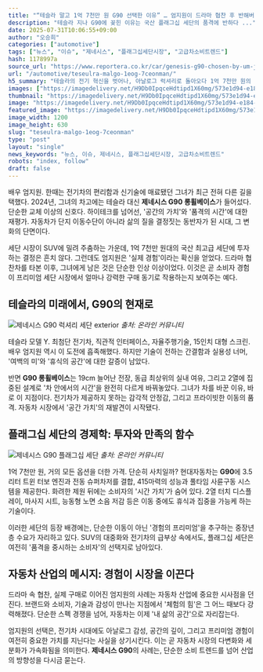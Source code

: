 ```yaml
---
title: "“테슬라 말고 1억 7천만 원 G90 선택한 이유” … 엄지원이 드라마 협찬 후 반해버린 車의 정체"
description: "테슬라 지나 G90에 꽂힌 이유는 국산 플래그십 세단의 품격에 반하다 ..."
date: 2025-07-31T10:06:55+09:00
author: "오승희"
categories: ["automotive"]
tags: ["뉴스", "이슈", "제네시스", "플래그십세단시장", "고급차소비트렌드"]
hash: 1178997a
source_url: "https://www.reportera.co.kr/car/genesis-g90-chosen-by-um-jiwon/"
url: "/automotive/teseulra-malgo-1eog-7ceonman/"
h5_summary: "테슬라의 전기 혁신을 벗어나, 아날로그 럭셔리로 돌아오다 1억 7천만 원의 G90, 배우 엄지원의 선택이 던지는 자동차 소비의 의미"
images: ["https://imagedelivery.net/H9Db0IpqceHdtipd1X60mg/573e1d94-e184-481a-6791-5f937060c400/public", "https://imagedelivery.net/H9Db0IpqceHdtipd1X60mg/b1f0d007-ef77-4200-e094-344dc85a3700/public", "https://imagedelivery.net/H9Db0IpqceHdtipd1X60mg/f64233b6-2373-481e-7b71-6b4a4713bc00/public"]
thumbnail: "https://imagedelivery.net/H9Db0IpqceHdtipd1X60mg/573e1d94-e184-481a-6791-5f937060c400/public"
image: "https://imagedelivery.net/H9Db0IpqceHdtipd1X60mg/573e1d94-e184-481a-6791-5f937060c400/public"
featured_image: "https://imagedelivery.net/H9Db0IpqceHdtipd1X60mg/573e1d94-e184-481a-6791-5f937060c400/public"
image_width: 1200
image_height: 630
slug: "teseulra-malgo-1eog-7ceonman"
type: "post"
layout: "single"
news_keywords: "뉴스, 이슈, 제네시스, 플래그십세단시장, 고급차소비트렌드"
robots: "index, follow"
draft: false
---
```


배우 엄지원. 한때는 전기차의 편리함과 신기술에 매료됐던 그녀가 최근 전혀 다른 길을 택했다. 2024년, 그녀의 차고에는 테슬라 대신 **제네시스 G90 롱휠베이스**가 들어섰다. 단순한 교체 이상의 신호다. 하이테크를 넘어선, '공간의 가치'와 '품격의 시간'에 대한 재평가. 자동차가 단지 이동수단이 아니라 삶의 질을 결정짓는 동반자가 된 시대, 그 변화의 단면이다.

세단 시장이 SUV에 밀려 주춤하는 가운데, 1억 7천만 원대의 국산 최고급 세단에 투자하는 결정은 흔치 않다. 그런데도 엄지원은 '실제 경험'이라는 확신을 얻었다. 드라마 협찬차를 타본 이후, 그녀에게 남은 것은 단순한 인상 이상이었다. 이것은 곧 소비자 경험이 프리미엄 세단 시장에서 얼마나 강력한 구매 동기로 작용하는지 보여주는 예다.

## 테슬라의 미래에서, G90의 현재로

![제네시스 G90 럭셔리 세단 exterior](https://imagedelivery.net/H9Db0IpqceHdtipd1X60mg/f64233b6-2373-481e-7b71-6b4a4713bc00/public)
*출처: 온라인 커뮤니티*


테슬라 모델 Y. 최첨단 전기차, 직관적 인터페이스, 자율주행기술, 15인치 대형 스크린. 배우 엄지원 역시 이 도전에 흡족해했다. 하지만 기술이 전하는 간결함과 실용성 너머, '여백의 미'와 '휴식의 공간'에 대한 갈증이 남았다. 

반면 **G90 롱휠베이스**는 19cm 늘어난 전장, 동급 최상위의 실내 여유, 그리고 2열에 집중된 설계로 '차 안에서의 시간'을 완전히 다르게 바꿔놓았다. 그녀가 차를 바꾼 이유, 바로 이 지점이다. 전기차가 제공하지 못하는 감각적 안정감, 그리고 프라이빗한 이동의 품격. 자동차 시장에서 '공간 가치'의 재발견이 시작됐다.

## 플래그십 세단의 경제학: 투자와 만족의 함수

![제네시스 G90 플래그십 세단](https://imagedelivery.net/H9Db0IpqceHdtipd1X60mg/b1f0d007-ef77-4200-e094-344dc85a3700/public)
*출처: 온라인 커뮤니티*


1억 7천만 원, 거의 모든 옵션을 더한 가격. 단순히 사치일까? 현대자동차는 **G90**에 3.5리터 트윈 터보 엔진과 전동 슈퍼차저를 결합, 415마력의 성능과 풀타임 사륜구동 시스템을 제공한다. 화려한 제원 뒤에는 소비자의 '시간 가치'가 숨어 있다. 2열 터치 디스플레이, 마사지 시트, 능동형 노면 소음 저감 등은 이동 중에도 휴식과 집중을 가능케 하는 기술이다. 

이러한 세단의 등장 배경에는, 단순한 이동이 아닌 '경험의 프리미엄'을 추구하는 중장년층 수요가 자리하고 있다. SUV의 대중화와 전기차의 급부상 속에서도, 플래그십 세단은 여전히 '품격을 중시하는 소비자'의 선택지로 남아있다.

## 자동차 산업의 메시지: 경험이 시장을 이끈다

드라마 속 협찬, 실제 구매로 이어진 엄지원의 사례는 자동차 산업에 중요한 시사점을 던진다. 브랜드와 소비자, 기술과 감성이 만나는 지점에서 '체험의 힘'은 그 어느 때보다 강력해졌다. 단순한 스펙 경쟁을 넘어, 자동차는 이제 '내 삶의 공간'으로 자리잡는다.

엄지원의 선택은, 전기차 시대에도 아날로그 감성, 공간의 깊이, 그리고 프리미엄 경험이 여전히 중요한 가치를 지닌다는 사실을 상기시킨다. 이는 곧 자동차 시장의 다변화와 세분화가 가속화됨을 의미한다. **제네시스 G90**의 사례는, 단순한 소비 트렌드를 넘어 산업의 방향성을 다시금 묻는다.
